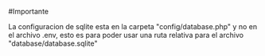 #Importante

La configuracion de sqlite esta en la carpeta "config/database.php" y no en el archivo 
.env, esto es para poder usar una ruta relativa para el archivo "database/database.sqlite"
